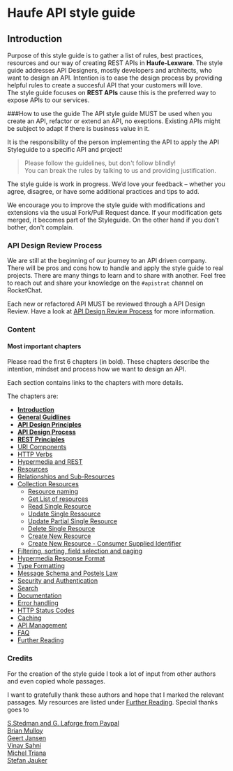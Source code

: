 # Haufe API style guide

## Introduction

Purpose of this style guide is to gather a list of rules, best practices, resources and our way of creating REST APIs in **Haufe-Lexware**.
The style guide addresses API Designers, mostly developers and architects, who want to design an API. Intention is to ease the design process by providing helpful rules to create a succesful API that your customers will love.  
The style guide focuses on **REST APIs** cause this is the preferred way to expose APIs to our services.

###How to use the guide
The API style guide MUST be used when you create an API, refactor or extend an API, no exeptions. Existing APIs might be subject to adapt if there is business value in it.

It is the responsibility of the person implementing the API to apply the API Styleguide to a specific API and project!
	
>	Please follow the guidelines, but don't follow blindly!  
>	You can break the rules by talking to us and providing justification.

The style guide is work in progress. We’d love your feedback – whether you agree, disagree, or have some additional practices and tips to add.

We encourage you to improve the style guide with modifications and extensions via the usual Fork/Pull Request dance. If your modification gets merged, it becomes part of the Styleguide. On the other hand if you don't bother, don't complain.

### API Design Review Process
We are still at the beginning of our journey to an API driven company.   
There will be pros and cons how to handle and apply the style guide to real projects. There are many things to learn and to share with another. Feel free to reach out and share your knowledge on the `#apistrat` channel on RocketChat.

Each new or refactored API MUST be reviewed through a API Design Review. Have a look at [API Design Review Process](api-design-review-process.md) for more information.

### Content

#### Most important chapters
Please read the first 6 chapters (in bold). These chapters describe the intention, mindset and process how we want to design an API.

Each section contains links to the chapters with more details.

The chapters are:

- **[Introduction](introduction.md)**
- **[General Guidlines](general-guidelines.md)**
- **[API Design Principles](api-design-principles.md)**
- **[API Design Process](api-design-process.md)**
- **[REST Principles](rest-principles.md)**
- [URI Components](uri-components.md)
- [HTTP Verbs](http-verbs.md)
- [Hypermedia and REST](hypermedia-and-rest.md) 
- [Resources](resources.md)
- [Relationships and Sub-Resources](relationships-and-sub-resources.md)
- [Collection Resources](collection-resources.md)
	- [Resource naming](collection-resources.md#resource-naming) 
	- [Get List of resources](collection-resources.md#get-list-of-resources)
	- [Read Single Resource](collection-resources.md#read-single-resources)
	- [Update Single Ressource](collection-resources.md#update-single-ressource)
	- [Update Partial Single Resource](collection-resources.md#update-partial-single-resource)
	- [Delete Single Resource](collection-resources.md#delete-single-resource)
	- [Create New Resource](collection-resources.md#create-new-resource)
	- [Create New Resource - Consumer Supplied Identifier](collection-resources.md#create-new-resource---consumer-supplied-identifier) 
- [Filtering, sorting, field selection and paging](filtering-sorting-field-selection-and-paging.md)
- [Hypermedia Response Format](response-format.md)
- [Type Formatting](type-formatting.md)
- [Message Schema and Postels Law](message-schema.md)
- [Security and Authentication](security-and-authentication.md)
- [Search](search.md)
- [Documentation](documentation.md)
- [Error handling](error-handling.md)
- [HTTP Status Codes](http-status-codes.md)
- [Caching](caching.md)
- [API Management](api-management.md)
- [FAQ](faq.md)
- [Further Reading](further-reading.md)

### Credits

For the creation of the style guide I took a lot of input from other authors and even copied whole passages.

I want to gratefully thank these authors and hope that I marked the relevant passages. My resources are listed under [Further Reading](further-reading.md). Special thanks goes to

[S.Stedman and G. Laforge from Paypal](https://github.com/paypal/api-standards/blob/master/api-style-guide.md)  
[Brian Mulloy](https://pages.apigee.com/rs/apigee/images/api-design-ebook-2012-03.pdf)  
[Geert Jansen](http://restful-api-design.readthedocs.org/en/latest/intro.html)   
[Vinay Sahni](http://www.vinaysahni.com/)  
[Michel Triana](http://micheltriana.com/2013/09/30/http-verbs-in-a-rest-web-api/)  
[Stefan Jauker](http://blog.mwaysolutions.com/author/stefan-jauker/)


